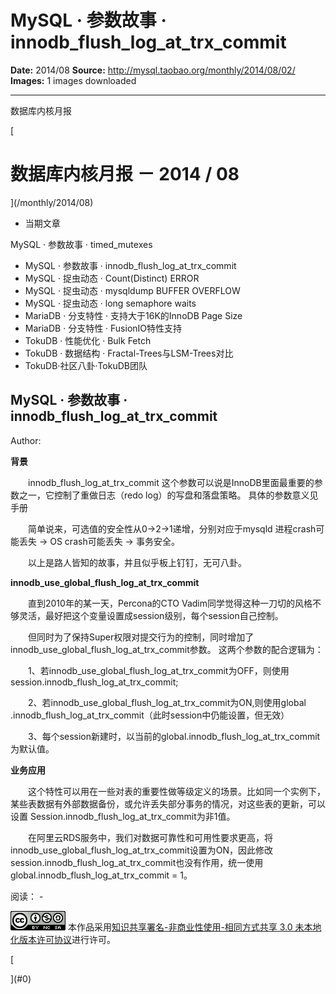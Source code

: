 # MySQL · 参数故事 · innodb_flush_log_at_trx_commit

**Date:** 2014/08
**Source:** http://mysql.taobao.org/monthly/2014/08/02/
**Images:** 1 images downloaded

---

数据库内核月报

 [
 # 数据库内核月报 － 2014 / 08
 ](/monthly/2014/08)

 * 当期文章

 MySQL · 参数故事 · timed_mutexes
* MySQL · 参数故事 · innodb_flush_log_at_trx_commit
* MySQL · 捉虫动态 · Count(Distinct) ERROR
* MySQL · 捉虫动态 · mysqldump BUFFER OVERFLOW
* MySQL · 捉虫动态 · long semaphore waits
* MariaDB · 分支特性 · 支持大于16K的InnoDB Page Size
* MariaDB · 分支特性 · FusionIO特性支持
* TokuDB · 性能优化 · Bulk Fetch
* TokuDB · 数据结构 · Fractal-Trees与LSM-Trees对比
* TokuDB·社区八卦·TokuDB团队

 ## MySQL · 参数故事 · innodb_flush_log_at_trx_commit 
 Author: 

 **背景**

　　innodb_flush_log_at_trx_commit 这个参数可以说是InnoDB里面最重要的参数之一，它控制了重做日志（redo log）的写盘和落盘策略。 具体的参数意义见手册

　　简单说来，可选值的安全性从0->2->1递增，分别对应于mysqld 进程crash可能丢失 -> OS crash可能丢失 -> 事务安全。

　　以上是路人皆知的故事，并且似乎板上钉钉，无可八卦。

**innodb_use_global_flush_log_at_trx_commit**

　　直到2010年的某一天，Percona的CTO Vadim同学觉得这种一刀切的风格不够灵活，最好把这个变量设置成session级别，每个session自己控制。

　　但同时为了保持Super权限对提交行为的控制，同时增加了innodb_use_global_flush_log_at_trx_commit参数。 这两个参数的配合逻辑为：

　　1、若innodb_use_global_flush_log_at_trx_commit为OFF，则使用session.innodb_flush_log_at_trx_commit;

　　2、若innodb_use_global_flush_log_at_trx_commit为ON,则使用global .innodb_flush_log_at_trx_commit（此时session中仍能设置，但无效）

　　3、每个session新建时，以当前的global.innodb_flush_log_at_trx_commit 为默认值。

**业务应用**

　　这个特性可以用在一些对表的重要性做等级定义的场景。比如同一个实例下，某些表数据有外部数据备份，或允许丢失部分事务的情况，对这些表的更新，可以设置 Session.innodb_flush_log_at_trx_commit为非1值。

　　在阿里云RDS服务中，我们对数据可靠性和可用性要求更高，将 innodb_use_global_flush_log_at_trx_commit设置为ON，因此修改session.innodb_flush_log_at_trx_commit也没有作用，统一使用 global.innodb_flush_log_at_trx_commit = 1。

 阅读： - 

[![知识共享许可协议](.img/8232d49bd3e9_88x31.png)](http://creativecommons.org/licenses/by-nc-sa/3.0/)
本作品采用[知识共享署名-非商业性使用-相同方式共享 3.0 未本地化版本许可协议](http://creativecommons.org/licenses/by-nc-sa/3.0/)进行许可。

 [

 ](#0)